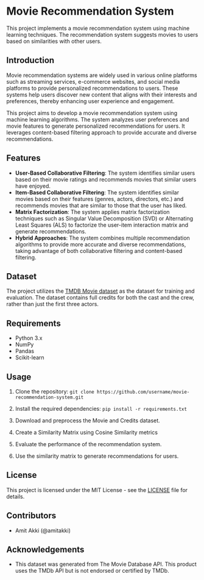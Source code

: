 # Movie Recommendation System

This project implements a movie recommendation system using machine learning techniques. The recommendation system suggests movies to users based on similarities with other users.

## Introduction

Movie recommendation systems are widely used in various online platforms such as streaming services, e-commerce websites, and social media platforms to provide personalized recommendations to users. These systems help users discover new content that aligns with their interests and preferences, thereby enhancing user experience and engagement.

This project aims to develop a movie recommendation system using machine learning algorithms. The system analyzes user preferences and movie features to generate personalized recommendations for users. It leverages content-based filtering approach to provide accurate and diverse recommendations.

## Features

- **User-Based Collaborative Filtering**: The system identifies similar users based on their movie ratings and recommends movies that similar users have enjoyed.
- **Item-Based Collaborative Filtering**: The system identifies similar movies based on their features (genres, actors, directors, etc.) and recommends movies that are similar to those that the user has liked.
- **Matrix Factorization**: The system applies matrix factorization techniques such as Singular Value Decomposition (SVD) or Alternating Least Squares (ALS) to factorize the user-item interaction matrix and generate recommendations.
- **Hybrid Approaches**: The system combines multiple recommendation algorithms to provide more accurate and diverse recommendations, taking advantage of both collaborative filtering and content-based filtering.

## Dataset

The project utilizes the [TMDB Movie dataset](https://www.kaggle.com/datasets/tmdb/tmdb-movie-metadata) as the dataset for training and evaluation. The dataset contains full credits for both the cast and the crew, rather than just the first three actors.

## Requirements

- Python 3.x
- NumPy
- Pandas
- Scikit-learn

## Usage

1. Clone the repository: ```git clone https://github.com/username/movie-recommendation-system.git```

2. Install the required dependencies: ```pip install -r requirements.txt```

3. Download and preprocess the Movie and Credits dataset.

4. Create a Similarity Matrix using Cosine Similarity metrics
   
5. Evaluate the performance of the recommendation system.

7. Use the similarity matrix to generate recommendations for users.

## License

This project is licensed under the MIT License - see the [LICENSE](LICENSE) file for details.

## Contributors

- Amit Akki (@amitakki)
  
## Acknowledgements

- This dataset was generated from The Movie Database API. This product uses the TMDb API but is not endorsed or certified by TMDb.



